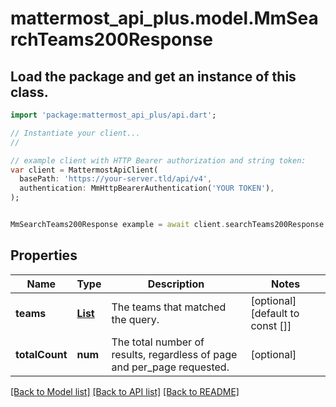 # mattermost_api_plus.model.MmSearchTeams200Response

## Load the package and get an instance of this class.
```dart
import 'package:mattermost_api_plus/api.dart';

// Instantiate your client...
//

// example client with HTTP Bearer authorization and string token:
var client = MattermostApiClient(
  basePath: 'https://your-server.tld/api/v4',
  authentication: MmHttpBearerAuthentication('YOUR TOKEN'),
);


MmSearchTeams200Response example = await client.searchTeams200Response.FUNCTION_THAT_RETURNS_THIS_CLASS();

```

## Properties
Name | Type | Description | Notes
------------ | ------------- | ------------- | -------------
**teams** | [**List<MmTeam>**](MmTeam.md) | The teams that matched the query. | [optional] [default to const []]
**totalCount** | **num** | The total number of results, regardless of page and per_page requested. | [optional] 

[[Back to Model list]](../GENERATED_README.md#documentation-for-models) [[Back to API list]](../GENERATED_README.md#documentation-for-api-endpoints) [[Back to README]](../GENERATED_README.md)


